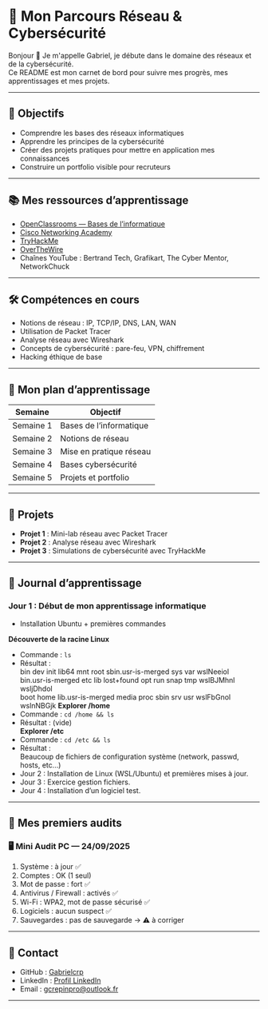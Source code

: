 # 🚀 Mon Parcours Réseau & Cybersécurité

Bonjour 👋 Je m'appelle Gabriel, je débute dans le domaine des réseaux et de la cybersécurité.  
Ce README est mon carnet de bord pour suivre mes progrès, mes apprentissages et mes projets.

---

## 🎯 Objectifs

- Comprendre les bases des réseaux informatiques  
- Apprendre les principes de la cybersécurité  
- Créer des projets pratiques pour mettre en application mes connaissances  
- Construire un portfolio visible pour recruteurs

---

## 📚 Mes ressources d’apprentissage

- [OpenClassrooms — Bases de l’informatique](https://openclassrooms.com/fr/courses/43538-revisez-les-bases-de-linformatique)  
- [Cisco Networking Academy](https://www.netacad.com/)  
- [TryHackMe](https://tryhackme.com/)  
- [OverTheWire](https://overthewire.org/wargames/)  
- Chaînes YouTube : Bertrand Tech,
Grafikart, The Cyber Mentor, NetworkChuck  

---

## 🛠 Compétences en cours

- Notions de réseau : IP, TCP/IP, DNS, LAN, WAN  
- Utilisation de Packet Tracer  
- Analyse réseau avec Wireshark  
- Concepts de cybersécurité : pare-feu, VPN, chiffrement  
- Hacking éthique de base

---

## 📅 Mon plan d’apprentissage

| Semaine | Objectif |
|---------|----------|
| Semaine 1 | Bases de l’informatique |
| Semaine 2 | Notions de réseau |
| Semaine 3 | Mise en pratique réseau |
| Semaine 4 | Bases cybersécurité |
| Semaine 5 | Projets et portfolio |

---

## 📂 Projets

- **Projet 1** : Mini-lab réseau avec Packet Tracer  
- **Projet 2** : Analyse réseau avec Wireshark  
- **Projet 3** : Simulations de cybersécurité avec TryHackMe  

---

## 📖 Journal d’apprentissage

### Jour 1 : Début de mon apprentissage informatique
- Installation Ubuntu + premières commandes  

**Découverte de la racine Linux**  
- Commande : `ls`  
- Résultat :  
bin dev init lib64 mnt root sbin.usr-is-merged sys var wslNeeiol  
bin.usr-is-merged etc lib lost+found opt run snap tmp wslBJMhnl wsljDhdol  
boot home lib.usr-is-merged media proc sbin srv usr wslFbGnol wslnNBGjk
**Explorer /home**  
- Commande : `cd /home && ls`  
- Résultat :
(vide)  
**Explorer /etc**  
- Commande : `cd /etc && ls`  
- Résultat :  
Beaucoup de fichiers de configuration système (network, passwd, hosts, etc…)  
- Jour 2 : Installation de Linux (WSL/Ubuntu) et premières mises à jour.
- Jour 3 : Exercice gestion fichiers.
- Jour 4 : Installation d’un logiciel test.

---

## 🔐 Mes premiers audits

### 🖥️ Mini Audit PC — 24/09/2025

1. Système : à jour ✅  
2. Comptes : OK (1 seul)  
3. Mot de passe : fort ✅  
4. Antivirus / Firewall : activés ✅  
5. Wi-Fi : WPA2, mot de passe sécurisé ✅  
6. Logiciels : aucun suspect ✅  
7. Sauvegardes : pas de sauvegarde → ⚠️ à corriger
   
---

## 📌 Contact
- GitHub : [Gabrielcrp](https://github.com/Gabrielcrp)  
- LinkedIn : [Profil LinkedIn](https://www.linkedin.com/in/gabriel-crépin-8113a9317)  
- Email : gcrepinpro@outlook.fr

---

